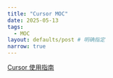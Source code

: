 ```yaml
---
title: "Cursor MOC"
date: 2025-05-13
tags:
  - MOC
layout: defaults/post # 明确指定
narrow: true
---
```


[Cursor 使用指南](/algorithmn-notes/MOC-Cursor-User-Guide.html)
